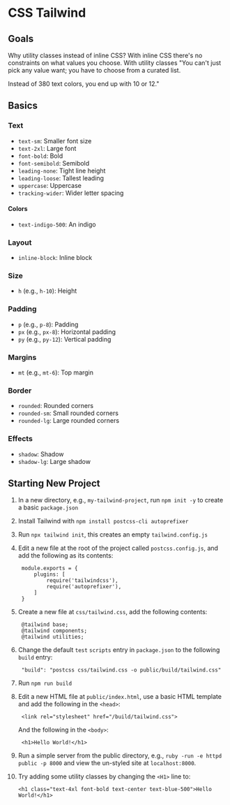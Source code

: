 # CSS Tailwind

## Goals

Why utility classes instead of inline CSS? With inline CSS there's no constraints on what values you choose. With utility classes "You can't just pick any value want; you have to choose from a curated list.

Instead of 380 text colors, you end up with 10 or 12."

## Basics

### Text

- `text-sm`: Smaller font size
- `text-2xl`: Large font
- `font-bold`: Bold
- `font-semibold`: Semibold
- `leading-none`: Tight line height
- `leading-loose`: Tallest leading
- `uppercase`: Uppercase
- `tracking-wider`: Wider letter spacing

#### Colors

- `text-indigo-500`: An indigo

### Layout

- `inline-block`: Inline block

### Size

- `h` (e.g., `h-10`): Height

### Padding

- `p` (e.g., `p-8`): Padding
- `px` (e.g., `px-8`): Horizontal padding
- `py` (e.g., `py-12`): Vertical padding

### Margins

- `mt` (e.g., `mt-6`): Top margin

### Border

- `rounded`: Rounded corners
- `rounded-sm`: Small rounded corners
- `rounded-lg`: Large rounded corners

### Effects

- `shadow`: Shadow
- `shadow-lg`: Large shadow


## Starting New Project

1. In a new directory, e.g., `my-tailwind-project`, run `npm init -y` to create a basic `package.json`
2. Install Tailwind with `npm install postcss-cli autoprefixer`
3. Run `npx tailwind init`, this creates an empty `tailwind.config.js`
4. Edit a new file at the root of the project called `postcss.config.js`, and add the following as its contents:

        module.exports = {
            plugins: [
                require('tailwindcss'),
                require('autoprefixer'),
            ]
        }

5. Create a new file at `css/tailwind.css`, add the following contents:

        @tailwind base;
        @tailwind components;
        @tailwind utilities;

6. Change the default `test` `scripts` entry in `package.json` to the following `build` entry:

        "build": "postcss css/tailwind.css -o public/build/tailwind.css"

7. Run `npm run build`
8. Edit a new HTML file at `public/index.html`, use a basic HTML template and add the following in the `<head>`:

        <link rel="stylesheet" href="/build/tailwind.css">

    And the following in the `<body>`:

        <h1>Hello World!</h1>  

9. Run a simple server from the public directory, e.g., `ruby -run -e httpd public -p 8000` and view the un-styled site at `localhost:8000`.
10. Try adding some utility classes by changing the `<H1>` line to:

        <h1 class="text-4xl font-bold text-center text-blue-500">Hello World!</h1>
